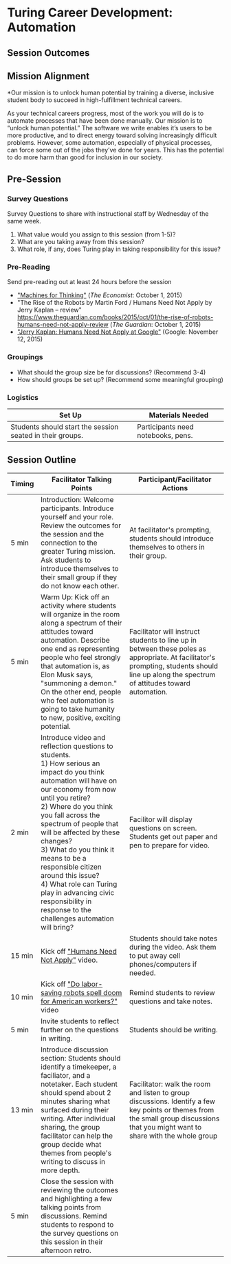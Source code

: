 # Turing Career Development: Automation

## Session Outcomes

## Mission Alignment		 
  		  
*Our mission is to unlock human potential by training a diverse, inclusive student body to succeed in high-fulfillment technical careers.
  		  
As your technical careers progress, most of the work you will do is to automate processes that have been done manually. Our mission is to “unlock human potential.” The software we write enables it’s users to be more productive, and to direct energy toward solving increasingly difficult problems. However, some automation, especially of physical processes, can force some out of the jobs they’ve done for years. This has the potential to do more harm than good for inclusion in our society.

## Pre-Session


### Survey Questions

Survey Questions to share with instructional staff by Wednesday of the same week.

1.   What value would you assign to this session (from 1-5)?
2.   What are you taking away from this session?
3.   What role, if any, does Turing play in taking responsibility for this issue?


### Pre-Reading

Send pre-reading out at least 24 hours before the session

*   ["Machines for Thinking"](http://www.economist.com/news/books-and-arts/21669597-computers-will-get-smarter-humans-charge-machines-thinking) (_The Economist_: October 1, 2015)
*   "The Rise of the Robots by Martin Ford / Humans Need Not Apply by Jerry Kaplan – review"
https://www.theguardian.com/books/2015/oct/01/the-rise-of-robots-humans-need-not-apply-review (_The Guardian_: October 1, 2015)
*   ["Jerry Kaplan: Humans Need Not Apply at Google"](https://www.youtube.com/watch?v=JiiP5ROnzw8) (Google: November 12, 2015)

### Groupings

*   What should the group size be for discussions? (Recommend 3-4)
*   How should groups be set up? (Recommend some meaningful grouping)


### Logistics

| Set Up | Materials Needed |
| ------ | ---------------- |
| Students should start the session seated in their groups. | Participants need notebooks, pens. |  |


## Session Outline

| Timing        | Facilitator Talking Points           | Participant/Facilitator Actions  |
| ------------- | ------------- | ----- |
| 5 min | Introduction: Welcome participants.  Introduce yourself and your role.  Review the outcomes for the session and the connection to the greater Turing mission.  Ask students to introduce themselves to their small group if they do not know each other. | At facilitator's prompting, students should introduce themselves to others in their group. |
| 5 min | Warm Up: Kick off an activity where students will organize in the room along a spectrum of their attitudes toward automation. Describe one end as representing people who feel strongly that automation is, as Elon Musk says, "summoning a demon." On the other end, people who feel automation is going to take humanity to new, positive, exciting potential. | Facilitator will instruct students to line up in between these poles as appropriate. At facilitator's prompting, students should line up along the spectrum of attitudes toward automation. |
| 2 min | Introduce video and reflection questions to students. <br> 1) How serious an impact do you think automation will have on our economy from now until you retire? <br> 2) Where do you think you fall across the spectrum of people that will be affected by these changes? <br> 3) What do you think it means to be a responsible citizen around this issue? <br> 4) What role can Turing play in advancing civic responsibility in response to the challenges automation will bring?  <br> | Facilitor will display questions on screen. Students get out paper and pen to prepare for video. |
| 15 min | Kick off ["Humans Need Not Apply"](https://www.youtube.com/watch?v=7Pq-S557XQU) video. | Students should take notes during the video.  Ask them to put away cell phones/computers if needed. |
| 10 min | Kick off ["Do labor-saving robots spell doom for American workers?"](http://www.pbs.org/newshour/bb/labor-saving-robots-spell-doom-american-workers/) video | Remind students to review questions and take notes. |
| 5 min | Invite students to reflect further on the questions in writing. | Students should be writing. |
| 13 min | Introduce discussion section: Students should identify a timekeeper, a faciliator, and a notetaker.  Each student should spend about 2 minutes sharing what surfaced during their writing. After individual sharing, the group facilitator can help the group decide what themes from people's writing to discuss in more depth. | Facilitator: walk the room and listen to group discussions.  Identify a few key points or themes from the small group discussions that you might want to share with the whole group |
| 5 min | Close the session with reviewing the outcomes and highlighting a few talking points from discussions. Remind students to respond to the survey questions on this session in their afternoon retro. |  |
